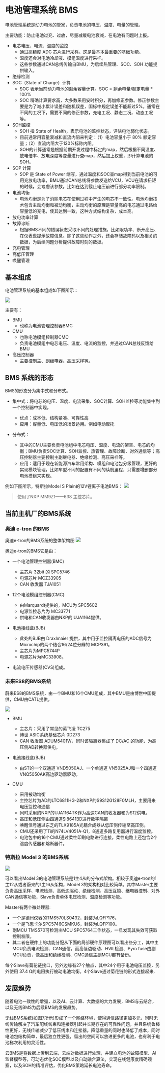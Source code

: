 # 电池管理系统 BMS

电池管理系统是动力电池的管家，负责电池的电压、温度、电量的管理。

主要功能：防止电池过充、过放，尽量减缓电池衰减，在电池有问题时上报。
- 电芯电压、电流、温度的监控
  - 通过高精度 ADC 芯片进行采样。这是最基本最重要的基础功能。
  - 温度还会对电池冷却液、模组温度进行采样。
  - 这些参数通过CAN总线传输自BMU，为后续热管理、SOC、SOH 功能提供输入。
- 绝缘检测
- SOC（State of Charge）计算
  - SOC 表示当前动力电池的剩余容量计算。SOC = 剩余电量/额定电量 * 100%
  - SOC 精确计算要求高，大多数采用安时积分，再加修正参数。修正参数主要是为了减小累计误差和随机误差，国标中规定误差不能超过5%。通常在不同的工况下，需要不同的修正参数，充电工况、静态工况、动态工况等。
- SOH监控
  - SOH 指 State of Health，表示电池的监控状态，评估电池弱化状态。
  - 目前通常用容量衰减和直流内阻来判定：（1）电池容量小于 80% 额定容量；（2）直流内阻大于120%标称内阻。
  - SOH的计算通常是根据前期开发过程中标定的map，然后根据不同温度、放电倍率、放电深度等变量进行查map，然后加上权重，即计算电池的SOH。
- SOP 计算
  - SOP 是 State of Power 缩写，通过温度和SOC查map得到当前电池的可用充放电功率，BMU通过CAN总线将参数发送给VCU，VCU在请求扭矩的时候，会考虑该参数，比如在达到截止电压前进行部分功率限制。
- 电池均衡
  - 电池均衡是为了消除电芯在使用过程中产生的电芯不一致性。电池均衡技术包含主动均衡和被动均衡，主动均衡的原理是容量高的电芯通过电路给容量低的充电，使其达到一致，这种方式结构复杂，成本高。
- 放电功率计算
- 故障诊断
  - 根据BMS不同的错误状态采取不同的处理措施，比如限功率、断开高压、在仪表盘提示故障信息。除了这些动作之外，还会存储故障码以及相关的数据，为后续问题分析提供故障时刻的数据。
- 充电管理
- 高低压管理
- 唤醒管理


## 基本组成

电池管理系统的基本组成如下图所示：

<img src="images/电池管理系统/电池管理的电气架构.png">

主要有：
- BMU
  - 也称为电池管理控制器BMC
- CMU
  - 也称电池模组控制器CMC
  - 负责电池模组中电芯电压、温度、电流的监控，并通过CAN总线反馈给BMU
- 高压控制器
  - 主要控制主、副继电器，高压采样等。

## BMS 系统的形态

BMS的形态分为集中式和分布式。
- 集中式：将电芯的电压、温度、电流采集、SOC计算、SOH监控等功能集中到一个控制器中实现。
  - 优点：成本低、结构紧凑、可靠性高
  - 应用：容量低、电压低的场景适用。例如电动摩托

- 分布式：
  - 其中的CMU主要负责电池组中电芯电压、温度、电流的架空、电芯的均衡；BMU负责SOC计算、SOH监控、热管理、故障诊断、对外通信等；高压控制器主要控制主副继电器、绝缘检测、高压采样等。
  - 应用：适用于现在新能源汽车常用架构、模组和电池包分级管理，更好的实现模块管理，比如车型不同的配置有不同的续航里程，只需要增删部分电池模组来实现。

例如下图所示，特斯拉Model S Plain的12V锂离子电池BMS：
<img src="images/电池管理系统/特斯拉Model SPlain的12V锂离子电池BMS.png">

> 使用了NXP MM9Z1——638 主控芯片。

## 当前主机厂的BMS系统

### 奥迪 e-tron 的BMS
奥迪e-tron的BMS系统的整体架构图
<img src="images/电池管理系统/电池管理的电气架构.png">


奥迪e-tron的BMS它是由：
- 一个电池管理控制器(BMC)
  - 主芯片 32bit 的 SPC5746
  - 电源芯片 MCZ33905
  - CAN 收发器 TJA1051
  
- 12个电池模组控制器(CMC)
  - 由Marquardt提供的，MCU为 SPC5602
  - 电源监控芯片为 MC33771
  - 供电和CAN收发器由NXP的 UJA1164提供。

- 电池接线盒(BJB)
  - 此处的BJB由 DraxImaier 提供，其中用于监控隔离电压的ADC信号为Microchip的两个结合16/24位分辨的 MCP391。
  - 主芯片为MPC5744P
  - 电源芯片为MC33908。
- 电流电压传感器(CVS)组成。


### 未来ES8的BMS系统
蔚来ES8的BMS系统，由一个BMU和16个CMU组成，其中BMU是由博世中国提供，CMU由CATL提供。


<img src="images/电池管理系统/weilai-es8的bms.png">

- BMU 
  - 主芯片：采用了常见的英飞凌 TC275
  - 博世 ASIC系统基础芯片 0D273
  - CAN 收发器 ADUM5401W，同时该隔离器集成了 DC/AC 的功能，为高压侧AD转换器供电。
  
- 电池接线盒(BJB)
  - 由ST的一个双通道 VND5050AJ、一个单通道 VN5025AJ和一个四通道VNQ5050AK高边驱动器驱动。

- CMU
  - 采用被动均衡
  - 主控芯片为AD的LTC6811HG-2和NXP的S9S12G128F0MLH，主要用来电压监控和通信
  - 同时采用的NXP的UJA1164TK作为高速CAN的收发器和为S12供电。
  - 高压和低压侧由四通道Si8641BD进行数字隔离
  - 唤醒信号通过东芝的TLX9185A光耦合成器从低压侧传输至高压侧。
  - CMU还采用了Ti的N74LV4051A-Q1，8通道多路复用器进行温度监控。
  - 电池包中的16个CMU通过柔性印刷电路进行连接，柔性电路上还包含2个温度传感器和熔断器件。

### 特斯拉 Model 3 的BMS系统

<img src="images/电池管理系统/teslamodel3bmu.png">

可以看出Model 3的电池管理系统是1主4从的分布式架构。相较于奥迪e-tron的1主12从或者蔚来的1主16从架构，Model 3的架构相对比较简单。其中Master主要负责高压采样、电流检测、高低边驱动、绝缘检测、高压互锁、继电器控制、对外CAN通信等功能，Slave负责单体电压检测、温度检测等功能。

Master有两个微处理器:
- 一个是德州仪器的TMS570LS0432，封装为LQFP176，
- 一个是飞思卡尔SPC5746CSMKU6，封装为LQFP100。
- 副MCU TMS570可检测主MCU SPC5764工作状态，一旦发现其失效可获取控制权限。
- 其二者在硬件上的功能分配从下面的局部硬件原理图可以看出些分工，其中主MCU负责电流检测、CAN通信，而高低边驱动、HVIL检测、Pyro fuse由副MCU负责，像高压和绝缘检测、CMC通信主副MCU都有备份。

每个Slave有菊花链接口，另外边缘有27个触点，其中24个用于电池电压监控，另外使用 37.4 Ω的电阻执行被动电池均衡。4个Slave通过菊花链的形式连接起来.

## 发展趋势

随着电池一致性的增强，以及AI、云计算、大数据的大力发展，BMS与云结合，以及无线BMS为后续BMS的发展趋势。

无线BMS系统(如图7所示)形成了一个网络环境，使得通信路径更加多元，同时无线传输解决了汽车配线线束和连接器引起并长期存在的可靠性问题，并且系统鲁棒性更好，无线传输减少了低压线束和连接器，降低重量的同时也降低了成本，同时电池包结构简单，最后独立性更强，留出的空间可以放进更多的电池，也有利于电池梯次利用的灵活性。

云BMS是将数据上传到云端，云端对数据进行处理，并建立电池的故障模型、AI监督模型等，可动态优化SOC模型以及自动融合算法，实现在线健康度精确观察，以及SOH的精准评估，优化BMS策略延长电池寿命。

